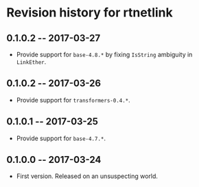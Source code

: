 # Revision history for rtnetlink

## 0.1.0.2  -- 2017-03-27

* Provide support for `base-4.8.*` by fixing `IsString` ambiguity in `LinkEther`.

## 0.1.0.2  -- 2017-03-26

* Provide support for `transformers-0.4.*`.

## 0.1.0.1  -- 2017-03-25

* Provide support for `base-4.7.*`.

## 0.1.0.0  -- 2017-03-24

* First version. Released on an unsuspecting world.
